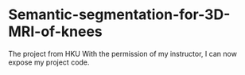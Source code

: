 # Semantic-segmentation-for-3D-MRI-of-knees
The project from HKU
With the permission of my instructor, I can now expose my project code.
